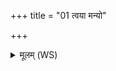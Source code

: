 +++
title = "01 त्वया मन्यो"

+++
<details><summary>मूलम् (WS)</summary>

त्वया मन्यो सरथमारुजन्तो हर्षमाणासो हृषिता मरुत्वन् । तु. शौ.सं. ४.३१  
तीक्षणेषव आयुधा संशिशाना उप प्र यन्तु नरो अग्निरूपाः ॥ १ ॥
</details>